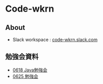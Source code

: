 # Code-wkrn
## About
- Slack workspace : [code-wkrn.slack.com](https://join.slack.com/t/code-wkrn/shared_invite/enQtMzgzOTI3NzA4MDIyLTFkNzk0YmNmNTYxNGE3NTg0YzYxYWM4YmVmYWY4ZjA1NzAyMGJhMWYxZTdhYTk1ZjE2NGIwYWY3MTM1Y2RhYWM)

## 勉強会資料
- [0618 Java勉強会](https://docs.google.com/presentation/d/1qalWRv0jKb8nzASztOdctPTG35FT2GcGxsxLm9FF5mo/edit?usp=sharing)
- [0625 勉強会](https://docs.google.com/presentation/d/1fVqvX-pCA9vUFB6kCS7f6RI9e3-GnIrZ-CfjFObZ3Uo/edit?usp=sharing)
